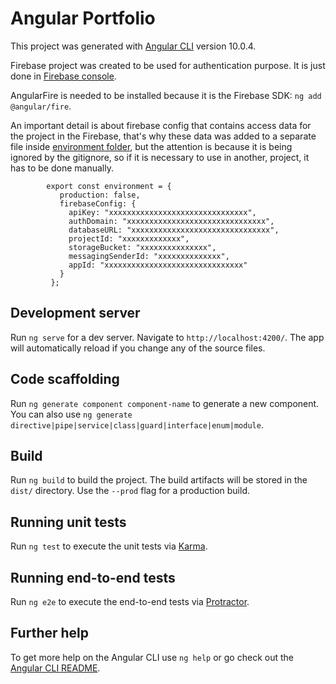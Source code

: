 # Angular Portfolio

This project was generated with [Angular CLI](https://github.com/angular/angular-cli) version 10.0.4.

Firebase project was created to be used for authentication purpose. It is just done in [Firebase console](https://console.firebase.google.com/).

AngularFire is needed to be installed because it is the Firebase SDK: `ng add @angular/fire`.

An important detail is about firebase config that contains access data for the project in the Firebase, that's why these data was added to a separate file inside [environment folder](src/environments/firebaseConfig.ts), but the attention is because it is being ignored by the gitignore, so if it is necessary to use in another, project, it has to be done manually.

            export const environment = {
               production: false,
               firebaseConfig: {
                 apiKey: "xxxxxxxxxxxxxxxxxxxxxxxxxxxxxxx",
                 authDomain: "xxxxxxxxxxxxxxxxxxxxxxxxxxxxxxx",
                 databaseURL: "xxxxxxxxxxxxxxxxxxxxxxxxxxxxxxx",
                 projectId: "xxxxxxxxxxxxx",
                 storageBucket: "xxxxxxxxxxxxxxx",
                 messagingSenderId: "xxxxxxxxxxxxxx",
                 appId: "xxxxxxxxxxxxxxxxxxxxxxxxxxxxxxx"
               }
             };

## Development server

Run `ng serve` for a dev server. Navigate to `http://localhost:4200/`. The app will automatically reload if you change any of the source files.

## Code scaffolding

Run `ng generate component component-name` to generate a new component. You can also use `ng generate directive|pipe|service|class|guard|interface|enum|module`.

## Build

Run `ng build` to build the project. The build artifacts will be stored in the `dist/` directory. Use the `--prod` flag for a production build.

## Running unit tests

Run `ng test` to execute the unit tests via [Karma](https://karma-runner.github.io).

## Running end-to-end tests

Run `ng e2e` to execute the end-to-end tests via [Protractor](http://www.protractortest.org/).

## Further help

To get more help on the Angular CLI use `ng help` or go check out the [Angular CLI README](https://github.com/angular/angular-cli/blob/master/README.md).
